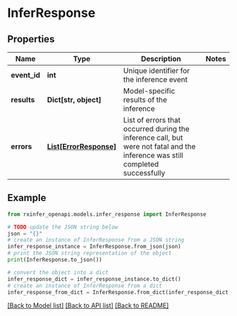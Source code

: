 # InferResponse


## Properties

Name | Type | Description | Notes
------------ | ------------- | ------------- | -------------
**event_id** | **int** | Unique identifier for the inference event | 
**results** | **Dict[str, object]** | Model-specific results of the inference | 
**errors** | [**List[ErrorResponse]**](ErrorResponse.md) | List of errors that occurred during the inference call, but were not fatal and the inference was still completed successfully | 

## Example

```python
from rxinfer_openapi.models.infer_response import InferResponse

# TODO update the JSON string below
json = "{}"
# create an instance of InferResponse from a JSON string
infer_response_instance = InferResponse.from_json(json)
# print the JSON string representation of the object
print(InferResponse.to_json())

# convert the object into a dict
infer_response_dict = infer_response_instance.to_dict()
# create an instance of InferResponse from a dict
infer_response_from_dict = InferResponse.from_dict(infer_response_dict)
```
[[Back to Model list]](../README.md#documentation-for-models) [[Back to API list]](../README.md#documentation-for-api-endpoints) [[Back to README]](../README.md)


